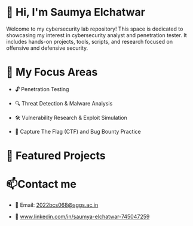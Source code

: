 # 👋 Hi, I'm Saumya Elchatwar
Welcome to my cybersecurity lab repository! This space is dedicated to showcasing my interest in  cybersecurity analyst and  penetration tester. It includes hands-on projects, tools, scripts, and research focused on offensive and defensive security.
# 🧰 My Focus Areas
-  🔓 Penetration Testing   

- 🔍 Threat Detection & Malware Analysis

- 🛠 Vulnerability Research & Exploit Simulation

- 🎯 Capture The Flag (CTF) and Bug Bounty Practice

# 🚀 Featured Projects

# 📫Contact me

- 📧 Email: 2022bcs068@sggs.ac.in
 
- 🔗 www.linkedin.com/in/saumya-elchatwar-745047259
